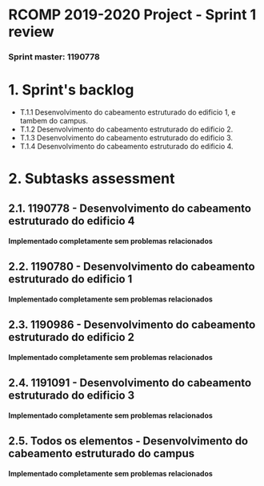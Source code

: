 RCOMP 2019-2020 Project - Sprint 1 review
=========================================
### Sprint master: 1190778 ###

# 1. Sprint's backlog #
* T.1.1 Desenvolvimento do cabeamento estruturado do edificio 1, e tambem do campus.
* T.1.2 Desenvolvimento do cabeamento estruturado do edificio 2.
* T.1.3 Desenvolvimento do cabeamento estruturado do edificio 3.
* T.1.4 Desenvolvimento do cabeamento estruturado do edificio 4.

# 2. Subtasks assessment #
## 2.1. 1190778 - Desenvolvimento do cabeamento estruturado do edificio 4 #
#### Implementado completamente sem problemas relacionados ###

## 2.2. 1190780 - Desenvolvimento do cabeamento estruturado do edificio 1 #
#### Implementado completamente sem problemas relacionados ###

## 2.3. 1190986 - Desenvolvimento do cabeamento estruturado do edificio 2 #
#### Implementado completamente sem problemas relacionados ###

## 2.4. 1191091 - Desenvolvimento do cabeamento estruturado do edificio 3 #
#### Implementado completamente sem problemas relacionados ###

## 2.5. Todos os elementos - Desenvolvimento do cabeamento estruturado do campus #
#### Implementado completamente sem problemas relacionados ###
